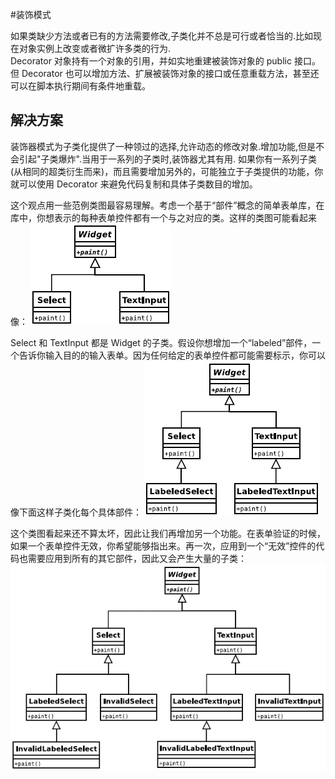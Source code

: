 #装饰模式

  如果类缺少方法或者已有的方法需要修改,子类化并不总是可行或者恰当的.比如现在对象实例上改变或者微扩许多类的行为.<br/>
  Decorator 对象持有一个对象的引用，并如实地重建被装饰对象的 public 接口。但 Decorator 也可以增加方法、扩展被装饰对象的接口或任意重载方法，甚至还可以在脚本执行期间有条件地重载。

## 解决方案
装饰器模式为子类化提供了一种领过的选择,允许动态的修改对象.增加功能,但是不会引起"子类爆炸".当用于一系列的子类时,装饰器尤其有用.
如果你有一系列子类(从相同的超类衍生而来)，而且需要增加另外的，可能独立于子类提供的功能，你就可以使用 Decorator 来避免代码复制和具体子类数目的增加。


这个观点用一些范例类图最容易理解。考虑一个基于“部件”概念的简单表单库，在库中，你想表示的每种表单控件都有一个与之对应的类。这样的类图可能看起来像：
![1](./ch12sec02No.01.gif)

Select 和 TextInput 都是 Widget 的子类。假设你想增加一个“labeled”部件，一个告诉你输入目的的输入表单。因为任何给定的表单控件都可能需要标示，你可以像下面这样子类化每个具体部件：
![1](./ch12sec02No.10.gif)

这个类图看起来还不算太坏，因此让我们再增加另一个功能。在表单验证的时候，如果一个表单控件无效，你希望能够指出来。再一次，应用到一个“无效”控件的代码也需要应用到所有的其它部件，因此又会产生大量的子类：
![1](./ch12sec02No.20.gif)
